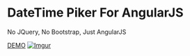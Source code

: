 DateTime Piker For AngularJS
============================

No JQuery, No Bootstrap, Just AngularJS

[DEMO](https://rawgit.com/allenhwkim/angularjs-datetime-picker/master/index.html)
[![Imgur](http://i.imgur.com/UJfYMN6.png?1)](https://rawgit.com/allenhwkim/angularjs-datetime-picker/master/index.html)


